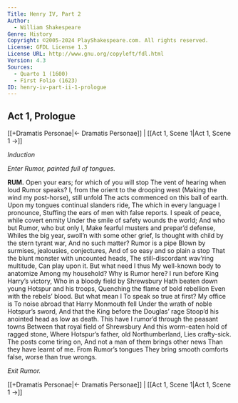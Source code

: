 ```yaml
---
Title: Henry IV, Part 2
Author: 
  - William Shakespeare
Genre: History
Copyright: ©2005-2024 PlayShakespeare.com. All rights reserved.
License: GFDL License 1.3
License URL: http://www.gnu.org/copyleft/fdl.html
Version: 4.3
Sources:
  - Quarto 1 (1600)
  - First Folio (1623)
ID: henry-iv-part-ii-1-prologue
---
```


## Act 1, Prologue
[[+Dramatis Personae|← Dramatis Personae]] | [[Act 1, Scene 1|Act 1, Scene 1 →]]


*Induction*


*Enter Rumor, painted full of tongues.*

**RUM.**
Open your ears; for which of you will stop
The vent of hearing when loud Rumor speaks?
I, from the orient to the drooping west
(Making the wind my post-horse), still unfold
The acts commenced on this ball of earth.
Upon my tongues continual slanders ride,
The which in every language I pronounce,
Stuffing the ears of men with false reports.
I speak of peace, while covert enmity
Under the smile of safety wounds the world;
And who but Rumor, who but only I,
Make fearful musters and prepar’d defense,
Whiles the big year, swoll’n with some other grief,
Is thought with child by the stern tyrant war,
And no such matter? Rumor is a pipe
Blown by surmises, jealousies, conjectures,
And of so easy and so plain a stop
That the blunt monster with uncounted heads,
The still-discordant wav’ring multitude,
Can play upon it. But what need I thus
My well-known body to anatomize
Among my household? Why is Rumor here?
I run before King Harry’s victory,
Who in a bloody field by Shrewsbury
Hath beaten down young Hotspur and his troops,
Quenching the flame of bold rebellion
Even with the rebels’ blood. But what mean I
To speak so true at first? My office is
To noise abroad that Harry Monmouth fell
Under the wrath of noble Hotspur’s sword,
And that the King before the Douglas’ rage
Stoop’d his anointed head as low as death.
This have I rumor’d through the peasant towns
Between that royal field of Shrewsbury
And this worm-eaten hold of ragged stone,
Where Hotspur’s father, old Northumberland,
Lies crafty-sick. The posts come tiring on,
And not a man of them brings other news
Than they have learnt of me. From Rumor’s tongues
They bring smooth comforts false, worse than true wrongs.


*Exit Rumor.*

[[+Dramatis Personae|← Dramatis Personae]] | [[Act 1, Scene 1|Act 1, Scene 1 →]]